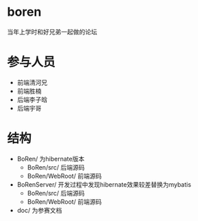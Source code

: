 # boren
当年上学时和好兄弟一起做的论坛
# 参与人员
- 前端清河兄
- 前端胜楠
- 后端李子晗
- 后端宇哥
# 结构
- BoRen/ 为hibernate版本
    - BoRen/src/ 后端源码
    - BoRen/WebRoot/ 前端源码
- BoRenServer/ 开发过程中发现hibernate效果较差替换为mybatis
    - BoRen/src/ 后端源码
    - BoRen/WebRoot/ 前端源码
- doc/ 为参赛文档

